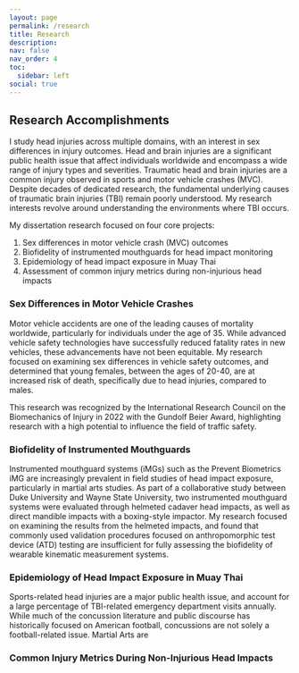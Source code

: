 ```yaml
---
layout: page
permalink: /research
title: Research
description: 
nav: false
nav_order: 4
toc:
  sidebar: left
social: true
---
```


## Research Accomplishments
I study head injuries across multiple domains, with an interest in sex differences in injury outcomes. Head and brain injuries are a significant public health issue that affect individuals worldwide and encompass a wide range of injury types and severities. Traumatic head and brain injuries are a common injury observed in sports and motor vehicle crashes (MVC). Despite decades of dedicated research, the fundamental underlying causes of traumatic brain injuries (TBI) remain poorly understood. My research interests revolve around understanding the environments where TBI occurs.

My dissertation research focused on four core projects: 

1. Sex differences in motor vehicle crash (MVC) outcomes
2. Biofidelity of instrumented mouthguards for head impact monitoring
3. Epidemiology of head impact exposure in Muay Thai
4. Assessment of common injury metrics during non-injurious head impacts

### **Sex Differences in Motor Vehicle Crashes**
Motor vehicle accidents are one of the leading causes of mortality worldwide, particularly for individuals under the age of 35. While advanced vehicle safety technologies have successfully reduced fatality rates in new vehicles, these advancements have not been equitable. My research focused on examining sex differences in vehicle safety outcomes, and determined that young females, between the ages of 20-40, are at increased risk of death, specifically due to head injuries, compared to males. 

This research was recognized by the International Research Council on the Biomechanics of Injury in 2022 with the Gundolf Beier Award, highlighting research with a high potential to influence the field of traffic safety.

### **Biofidelity of Instrumented Mouthguards**
Instrumented mouthguard systems (iMGs) such as the Prevent Biometrics iMG are increasingly prevalent in field studies of head impact exposure, particularly in martial arts studies. As part of a collaborative study between Duke University and Wayne State University, two instrumented mouthguard systems were evaluated through helmeted cadaver head impacts, as well as direct mandible impacts with a boxing-style impactor. My research focused on examining the results from the helmeted impacts, and found that commonly used validation procedures focused on anthropomorphic test device (ATD) testing are insufficient for fully assessing the biofidelity of wearable kinematic measurement systems.

### **Epidemiology of Head Impact Exposure in Muay Thai**
Sports-related head injuries are a major public health issue, and account for a large percentage of TBI-related emergency department visits annually. While much of the concussion literature and public discourse has historically focused on American football, concussions are not solely a football-related issue. Martial Arts are 

### **Common Injury Metrics During Non-Injurious Head Impacts**


